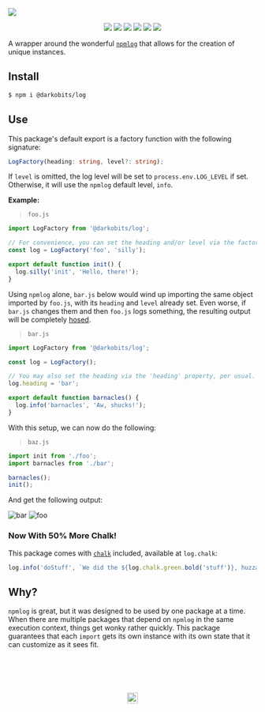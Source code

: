 <a href="#top" id="top">
  <img src="https://user-images.githubusercontent.com/441546/41699021-76157614-74d6-11e8-9ad0-13708b41176e.png" style="max-width: 100%">
</a>
<p align="center">
  <a href="https://www.npmjs.com/package/@darkobits/log"><img src="https://img.shields.io/npm/v/@darkobits/log.svg?style=flat-square"></a>
  <a href="https://travis-ci.org/darkobits/log"><img src="https://img.shields.io/travis/darkobits/log.svg?style=flat-square"></a>
  <a href="https://www.codacy.com/app/darkobits/log"><img src="https://img.shields.io/codacy/coverage/b64cfd79c4994acf8b31ff10b6d0ac87.svg?style=flat-square"></a>
  <a href="https://david-dm.org/darkobits/log"><img src="https://img.shields.io/david/darkobits/log.svg?style=flat-square"></a>
  <a href="https://github.com/conventional-changelog/standard-version"><img src="https://img.shields.io/badge/conventional%20commits-1.0.0-027dc6.svg?style=flat-square"></a>
  <a href="https://github.com/sindresorhus/xo"><img src="https://img.shields.io/badge/code_style-XO-e271a5.svg?style=flat-square"></a>
</p>

A wrapper around the wonderful [`npmlog`](https://github.com/npm/npmlog) that allows for the creation of unique instances.

## Install

```bash
$ npm i @darkobits/log
```

## Use

This package's default export is a factory function with the following signature:


```ts
LogFactory(heading: string, level?: string);
```

If `level` is omitted, the log level will be set to `process.env.LOG_LEVEL` if set. Otherwise, it will use the `npmlog` default level, `info`.

**Example:**

> `foo.js`

```ts
import LogFactory from '@darkobits/log';

// For convenience, you can set the heading and/or level via the factory function.
const log = LogFactory('foo', 'silly');

export default function init() {
  log.silly('init', 'Hello, there!');
}
```

Using `npmlog` alone, `bar.js` below would wind up importing the same object imported by `foo.js`, with its `heading` and `level` already set. Even worse, if `bar.js` changes them and then `foo.js` logs something, the resulting output will be completely [hosed](https://www.youtube.com/embed/hdBBq56T_Gc?autoplay=1&rel=0&modestbranding=1).


> `bar.js`

```ts
import LogFactory from '@darkobits/log';

const log = LogFactory();

// You may also set the heading via the 'heading' property, per usual.
log.heading = 'bar';

export default function barnacles() {
  log.info('barnacles', 'Aw, shucks!');
}
```

With this setup, we can now do the following:

> `baz.js`

```ts
import init from './foo';
import barnacles from './bar';

barnacles();
init();
```

And get the following output:

![bar](https://user-images.githubusercontent.com/441546/32649476-f9b915ca-c5ae-11e7-8bc8-9d7e2542640e.jpg)
![foo](https://user-images.githubusercontent.com/441546/32649473-f5303614-c5ae-11e7-871f-b7c8321ffd7c.jpg)

### Now With 50% More Chalk!

This package comes with [`chalk`](https://github.com/chalk/chalk) included, available at `log.chalk`:

```ts
log.info('doStuff', `We did the ${log.chalk.green.bold('stuff')}, huzzah!`);
```

## Why?

`npmlog` is great, but it was designed to be used by one package at a time. When there are multiple packages that depend on `npmlog` in the same execution context, things get wonky rather quickly. This package guarantees that each `import` gets its own instance with its own state that it can customize as it sees fit.

## &nbsp;
<p align="center">
  <br>
  <img width="22" height="22" src="https://cloud.githubusercontent.com/assets/441546/25318539/db2f4cf2-2845-11e7-8e10-ef97d91cd538.png">
</p>
